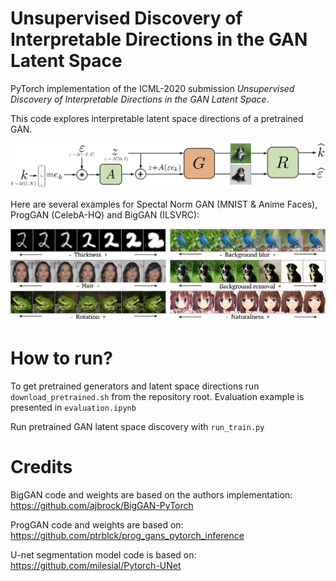 # Unsupervised Discovery of Interpretable Directions in the GAN Latent Space

PyTorch implementation of the ICML-2020 submission _Unsupervised Discovery of Interpretable Directions in the GAN Latent Space_.

This code explores interpretable latent space directions of a pretrained GAN.

![An image](./images/rect_icml2020_2.png)


Here are several examples for Spectal Norm GAN (MNIST & Anime Faces), ProgGAN (CelebA-HQ) and BigGAN (ILSVRC):

![An image](./images/tizer.png)

# How to run?
To get pretrained generators and latent space directions run ```download_pretrained.sh``` from the repository root.
Evaluation example is presented in ```evaluation.ipynb```

Run pretrained GAN latent space discovery with ```run_train.py```


# Credits
BigGAN code and weights are based on the authors implementation:
https://github.com/ajbrock/BigGAN-PyTorch

ProgGAN code and weights are based on:
https://github.com/ptrblck/prog_gans_pytorch_inference

U-net segmentation model code is based on:
https://github.com/milesial/Pytorch-UNet
